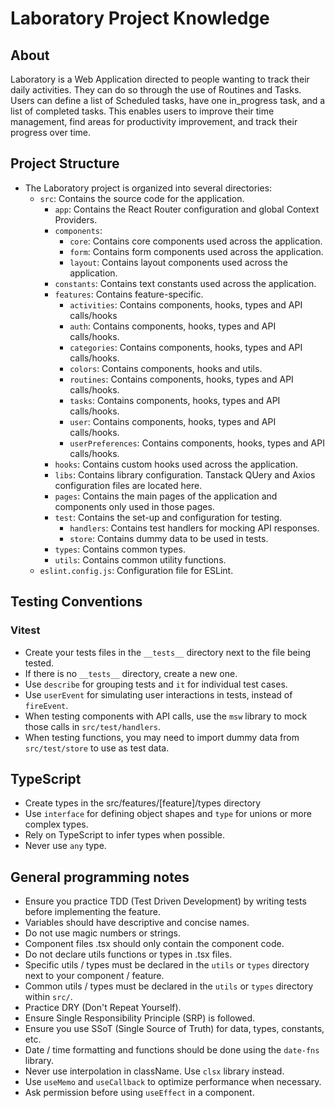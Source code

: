 # Laboratory Project Knowledge

## About

Laboratory is a Web Application directed to people wanting to track their daily activities.
They can do so through the use of Routines and Tasks.
Users can define a list of Scheduled tasks, have one in_progress task, and a list of completed tasks.
This enables users to improve their time management, find areas for productivity improvement, and track their progress over time.

## Project Structure

- The Laboratory project is organized into several directories:
  - `src`: Contains the source code for the application.
    - `app`: Contains the React Router configuration and global Context Providers.
    - `components`:
      - `core`: Contains core components used across the application.
      - `form`: Contains form components used across the application.
      - `layout`: Contains layout components used across the application.
    - `constants`: Contains text constants used across the application.
    - `features`: Contains feature-specific.
      - `activities`: Contains components, hooks, types and API calls/hooks
      - `auth`: Contains components, hooks, types and API calls/hooks.
      - `categories`: Contains components, hooks, types and API calls/hooks.
      - `colors`: Contains components, hooks and utils.
      - `routines`: Contains components, hooks, types and API calls/hooks.
      - `tasks`: Contains components, hooks, types and API calls/hooks.
      - `user`: Contains components, hooks, types and API calls/hooks.
      - `userPreferences`: Contains components, hooks, types and API calls/hooks.
    - `hooks`: Contains custom hooks used across the application.
    - `libs`: Contains library configuration. Tanstack QUery and Axios configuration files are located here.
    - `pages`: Contains the main pages of the application and components only used in those pages.
    - `test`: Contains the set-up and configuration for testing.
      - `handlers`: Contains test handlers for mocking API responses.
      - `store`: Contains dummy data to be used in tests.
    - `types`: Contains common types.
    - `utils`: Contains common utility functions.
  - `eslint.config.js`: Configuration file for ESLint.

## Testing Conventions

### Vitest

- Create your tests files in the `__tests__` directory next to the file being tested.
- If there is no `__tests__` directory, create a new one.
- Use `describe` for grouping tests and `it` for individual test cases.
- Use `userEvent` for simulating user interactions in tests, instead of `fireEvent`.
- When testing components with API calls, use the `msw` library to mock those calls in `src/test/handlers`.
- When testing functions, you may need to import dummy data from `src/test/store` to use as test data.

## TypeScript

- Create types in the src/features/[feature]/types directory
- Use `interface` for defining object shapes and `type` for unions or more complex types.
- Rely on TypeScript to infer types when possible.
- Never use `any` type.

## General programming notes

- Ensure you practice TDD (Test Driven Development) by writing tests before implementing the feature.
- Variables should have descriptive and concise names.
- Do not use magic numbers or strings.
- Component files .tsx should only contain the component code.
- Do not declare utils functions or types in .tsx files.
- Specific utils / types must be declared in the `utils` or `types` directory next to your component / feature.
- Common utils / types must be declared in the `utils` or `types` directory within `src/`.
- Practice DRY (Don't Repeat Yourself).
- Ensure Single Responsibility Principle (SRP) is followed.
- Ensure you use SSoT (Single Source of Truth) for data, types, constants, etc.
- Date / time formatting and functions should be done using the `date-fns` library.
- Never use interpolation in className. Use `clsx` library instead.
- Use `useMemo` and `useCallback` to optimize performance when necessary.
- Ask permission before using `useEffect` in a component.
